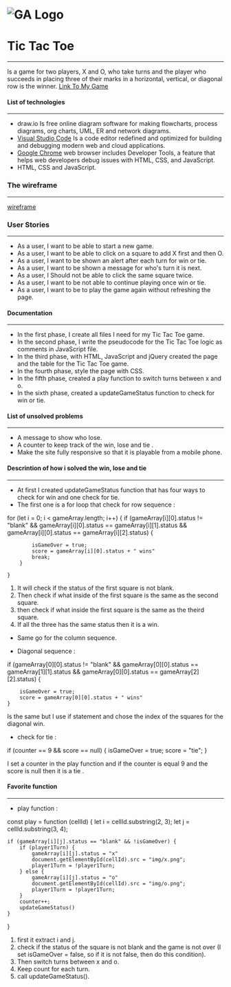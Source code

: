 # ![GA Logo](https://ga-dash.s3.amazonaws.com/production/assets/logo-9f88ae6c9c3871690e33280fcf557f33.png)

# Tic Tac Toe
---
Is a game for two players, X and O, who take turns and the player who succeeds in placing three of their marks in a horizontal, vertical, or diagonal row is the winner.
[Link To My Game](https://renad-ahmad.github.io/Tic-Tac-Toe-Game/)


#### List of technologies
---
* draw.io
Is free online diagram software for making flowcharts, process diagrams, org charts, UML, ER and network diagrams.
* [Visual Studio Code](https://code.visualstudio.com/)
Is a code editor redefined and optimized for building and debugging modern web and cloud applications. 
* [Google Chrome](https://code.visualstudio.com/)
web browser includes Developer Tools, a feature that helps web developers debug issues with HTML, CSS, and JavaScript.
* HTML, CSS and JavaScript.

### The wireframe
---
[wireframe](https://drive.google.com/file/d/1NWOwjNM0GPJSi0xEqvbfEDv9xG3nthAw/view?usp=sharing)
[](img/wireframes.png)
### User Stories
---
*  As a user, I want to be able to start a new  game.
*  As a user, I want to be able to click on a square to add X first and then O.
*  As a user, I want to be shown an alert after each turn for win or tie.
*  As a user, I want to be shown a message  for who's turn it is next.
*  As a user, I Should not be able to click the same square twice.
*  As a user, I want to  be not able to continue playing once win or tie.
*  As a user, I want to be  to play the game again without refreshing the page.

#### Documentation
---
* In the first phase, I create all files I need for my Tic Tac Toe game.
* In the second phase, I write the pseudocode for the Tic Tac Toe logic as comments in JavaScript file.
* In the third phase, with HTML, JavaScript and jQuery created the page and the table for the Tic Tac Toe game.
* In the fourth phase, style the page with CSS.
* In the fifth phase, created a play function to switch turns between x and o.
* In the sixth phase,  created a updateGameStatus function to check for win or tie. 

#### List of unsolved problems
---
* A message to show who lose.
* A counter to keep track of the win, lose and tie .
* Make the site fully responsive so that it is playable from a mobile phone.

#### Descrintion of how i solved the win, lose and tie
---
- At first I created updateGameStatus function that has four ways to check for win and one check for tie.
- The first one is a for loop that check for row sequence :

for (let i = 0; i < gameArray.length; i++) {
        if (gameArray[i][0].status != "blank" &&
            gameArray[i][0].status == gameArray[i][1].status &&
            gameArray[i][0].status == gameArray[i][2].status) {

            isGameOver = true;
            score = gameArray[i][0].status + " wins"
            break;
        }

    }

1. It will check if the status of the first square is not blank.
2. Then check if what inside of the first square is the same as the second square.
3. then check if what inside the first square is the same as the theird square.
4. If all the three has the same status then it is a win.

- Same go for the column sequence.

* Diagonal sequence :

if (gameArray[0][0].status != "blank" &&
        gameArray[0][0].status == gameArray[1][1].status &&
        gameArray[0][0].status == gameArray[2][2].status) {

        isGameOver = true;
        score = gameArray[0][0].status + " wins"
    }

Is the same but I use if statement and chose the index of the squares for the diagonal win.

- check for tie :

 if (counter == 9 && score == null) {
        isGameOver = true;
        score = "tie";
    }

I set a counter in the play function and if the counter is equal 9 and the score is null then it is a tie .


#### Favorite function 
---
* play function :

const play = function (cellId) {
    let i = cellId.substring(2, 3);
    let j = cellId.substring(3, 4);

    if (gameArray[i][j].status == "blank" && !isGameOver) {
        if (player1Turn) {
            gameArray[i][j].status = "x"
            document.getElementById(cellId).src = "img/x.png";
            player1Turn = !player1Turn;
        } else {
            gameArray[i][j].status = "o"
            document.getElementById(cellId).src = "img/o.png";
            player1Turn = !player1Turn;
        }
        counter++;
        updateGameStatus()
    }
}
 
 1. first it extract i and j.
 2. check if the status of the square is not blank and the game is not over (I set isGameOver = false, so if it is not false, then do this condition).
 3. Then switch turns between x and o.
 4. Keep count for each turn.
 5. call updateGameStatus().

